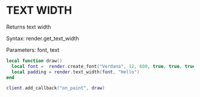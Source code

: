 # TEXT WIDTH

Returns text width

Syntax:	render.get_text_width

Parameters:	font, text

```lua
local function draw()
  local font =  render.create_font("Verdana", 12, 600, true, true, true)
  local padding = render.text_width(font, "Hello")
end

client.add_callback("on_paint", draw)
```
